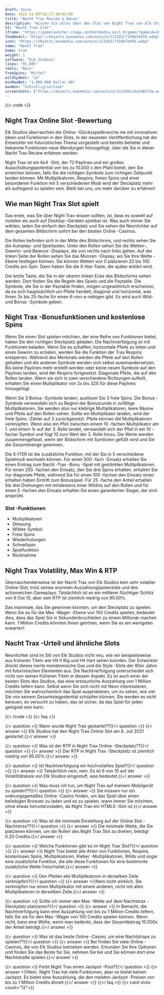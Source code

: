 ```yaml
---
draft: false
date: 2022-11-09T16:17:38+03:00
title: "Nacht Trax Review & Bonus"
description: "Wissen Sie alles über den Slot von Night Trax von Elk Studios, Features, RTP, Auszahlungen, Volatilität und erhalten Sie kostenlose Spins und Boni von den besten Online -Casinos!"
h1: "Nacht Trax Slot"
iframe: "https://gamelauncher-stage.contentmedia.eu/1.0/game/?gameid=10059&operatorid=44&mode=demo&currency=EUR&device=desktop&token=EUR_1597926622061&language=en_gb&xdm=0"
thumbnail: "https://objects.kaxmedia.com/auto/o/113183/7150b7e0f6.webp"
icon: "https://objects.kaxmedia.com/auto/o/113183/7150b7e0f6.webp"
name: "Nacht Trax"
home: true
weight: 1
software: "ELK Studios"
lines: "95.00%"
reels: "Nein"
freeSpins: "Mittel"
wildSymbol: "Ja"
minMaxBet: "1.000.000 Dollar.00"
maxWin: "Schrullig/seltsam"
screenshots: ["https://objects.kaxmedia.com/auto/o/113186/c6a248fcda.webp"]
---
```


{{< code >}}<h2>Night Trax Online Slot -Bewertung</h2><p>Elk Studios überraschen die Online -Glücksspielbranche nie mit innovativen Ideen und Funktionen in den Slots. In der neuesten Veröffentlichung hat der Entwickler ein futuristisches Thema vorgestellt und bereits beliebte und bekannte Funktionen neue Wendungen hinzugefügt, über die Sie in dieser Nacht Trax Review erfahren werden.</p><p>Night Trax ist ein 6x4 -Slot, der 72 Paylines und ein großes Ausschüttungspotential von bis zu 10.000 x den Pfahl bietet, den Sie erreichen können, falls Sie die richtigen Symbole zum richtigen Zeitpunkt landen können. Mit Multiplikatoren, Respins, freien Spins und einer besonderen Funktion mit 5 verschiedenen Modi wird der Steckplatz mehr als aufregend zu spielen sein. Bleib bei uns, um mehr darüber zu erfahren!</p><h2>Wie man Night Trax Slot spielt</h2><p>Das erste, was Sie über Night Trax wissen sollten, ist, dass es sowohl auf mobilen als auch auf Desktop -Geräten spielbar ist. Was auch immer Sie wählen, laden Sie einfach den Steckplatz und Sie sehen die Neonlichter auf dem gesamten Bildschirm sofort bei den besten Online -Casinos.</p><p>Die Rollen befinden sich in der Mitte des Bildschirms, und rechts sehen Sie die Autoplay- und Spieltasten. Unter den Rollen sehen Sie die Wetten-, Gewinn- und Balance -Displays, die von rechts nach links gehen. Auf der linken Seite der Rollen sehen Sie das Münzen -Display, wo Sie Ihre Wette -Ebene festlegen können. Sie können Wetten von 0 platzieren.20 bis 100 Credits pro Spin. Dann haben Sie die X-Iiter-Taste, die später erklärt wird.</p><p>Die letzte Taste, die Sie in der oberen linken Ecke des Bildschirms sehen werden. Dort finden Sie die Regeln des Spiels und die Paytable. Die Symbole, die Sie in der Paytable finden, mögen ungewöhnlich erscheinen, da es sich hauptsächlich um Pfeile handelt, diagonal und horizontal, was Ihnen 3x bis 25-fache für einen 6-von-a-reibigen gibt. Es wird auch Wild- und Bonus -Symbole geben.</p><h2>Night Trax -Bonusfunktionen und kostenlose Spins</h2><p>Wenn Sie einen Slot spielen möchten, der eine Reihe von Funktionen bietet, haben Sie den richtigen Steckplatz geladen. Die Nachtverfolgung ist mit Funktionen beladen. Wenn Sie es schaffen, horizontale Pfeile zu leiten und einen Gewinn zu erzielen, werden Sie die Funktion der Trax Respins entsperren. Während des Merkmals werden die Pfeile auf den Rollen gehalten und die anderen Symbole werden sich selbst auseinandersetzen. Bis keine Paylines mehr erstellt werden oder keine neuen Symbole auf den Paylines landen, wird der Respins fortgesetzt. Diagonale Pfeile, die auf den Rollen landen. Wenn sie sich in zwei verschiedene Richtungen aufteilt, erhalten Sie einen Multiplikator von 2x bis 32X für diese Paylines hinzugefügt.</p><p>Wenn Sie 3 Bonus -Symbole landen, auslösen Sie 3 freie Spins. Die Bonus -Symbole verwandeln sich zu Beginn der Bonusrunde in zufällige Multiplikatoren. Sie werden also nur klebrige Multiplikatoren, leere Räume und Pfeile auf den Rollen sehen. Sollte ein Multiplikator landen, wird der freie Spins -Zähler auf 3 zurückgesetzt. Pfeile können die Multiplikatoren verknüpfen. Wenn also ein Pfeil zwischen einem 10 -fachen Multiplikator am 1. und einem 1x auf der 3. Rolle landet, verwandelt sich der Pfeil in ein 10 -facher Symbol und fügt 10 zum Wert der 3. Rolle hinzu. Die Werte werden zusammengefasst, wenn der Bildschirm mit Symbolen gefüllt wird und Sie die Gesamtmenge gewinnen.</p><p>Die X-ITER ist die zusätzliche Funktion, mit der Sie in 5 verschiedene Spielmodi wechseln können. Für einen 500 -fach -Einsatz erhalten Sie einen Eintrag zum Nacht -Trax -Bonu -Spiel mit gestärkten Multiplikatoren. Für einen 250 -fachen den Einsatz, den Sie drei Spins erhalten, erhalten Sie nur diagonale Pfeile, während Sie für einen 100 -fachen den Einsatz einen erhalten haben Eintritt zum Bonusspiel. Für 25 -fache den Anteil erhalten Sie drei Drehungen mit mindestens einer Wildnis auf den Rollen und für einen 5 -fachen den Einsatz erhalten Sie einen garantierten Sieger, der sich ansprüht.</p><h3>
Slot -Funktionen</h3><ul>
<li></span>
Multiplikatoren</li>
<li></span>
Streuung</li>
<li></span>
Wildes Symbol</li>
<li></span>
Freie Spins</li>
<li></span>
Wiederholungen</li>
<li></span>
Schnellspin</li>
<li></span>
Spielfunktion</li>
<li></span>
Rücknahme</li></ul><h2>Night Trax Volatility, Max Win & RTP</h2><p>Überraschenderweise ist der Nacht Trax von Elk Studios kein sehr volatiler Online-Slot, trotz seines enormen Auszahlungspotenzials und des actionreichen Gameplays. Tatsächlich ist es ein mittlerer flüchtiger Schlitz von 6 Out 10, aber sein RTP ist ziemlich niedrig von 95.00%.</p><p>Das maximale, das Sie gewinnen könnten, um den Steckplatz zu spielen. Wenn Sie es für die Max -Wager -Ebene von 100 Credits spielen, bedeutet dies, dass das Spiel Sie in Sekundenbruchteilen zu einem Millionär machen kann. 1 Million Credits könnten Ihnen gehören, wenn Sie es am wenigsten erwarten!</p><h2>Nacht Trax -Urteil und ähnliche Slots</h2><p>Neonlichter sind im Stil von Elk Studios nicht neu, wie wir beispielsweise aus früheren Titeln wie Hit It Big und Hit Hart sehen konnten. Der Entwickler drückt dieses inerte monatomische Gas und die Style -Slots der 80er Jahre mit futuristischen Elementen aus. Die Nachtverfolgung unterscheidet sich nicht von seinen früheren Titeln in diesem Aspekt. Es ist auch einer der besten Slots des Studios, das eine erstaunliche Auszahlung von 1 Million Credits liefern kann. Selbst wenn Sie sich nicht mit Neon interessieren, möchten Sie wahrscheinlich das Spiel ausprobieren, um zu sehen, wie viel Sie von seinem Gesamtsiegpotential schöpfen können. Sie werden es nicht bereuen, es versucht zu haben, das ist sicher, da das Spiel für jeden geeignet sein kann.</p>
{{< /code >}}
{{< faq >}}

{{< question >}} Wann wurde Night Trax gestartet??{{</ question >}}
{{< answer >}} Elk Studios hat den Night Trax Online Slot am 6. Juli 2021 gestartet.{{</ answer >}}

{{< question >}} Was ist der RTP in Night Trax Online -Steckplatz??{{</ question >}}
{{< answer >}} Der RTP in Night Trax -Steckplatz ist ziemlich niedrig von 95.00%.{{</ answer >}}

{{< question >}} Ist Nachtverfolgung ein hochvolatiles Spiel?{{</ question >}}
{{< answer >}} Tatsächlich nein, nein. Es ist 6 von 10 auf der Volatilitätskala von Elk Studios eingestuft, was bedeutet.{{</ answer >}}

{{< question >}} Was muss ich tun, um Night Trax auf meinem Mobilgerät zu spielen??{{</ question >}}
{{< answer >}} Sie müssen nur ein ordnungsgemäßes Online -Casino finden, um das Spiel über einen beliebigen Browser zu laden und es zu spielen, wann immer Sie möchten, ohne etwas herunterzuladen, da Night Trax ein HTML5 -Slot ist.{{</ answer >}}

{{< question >}} Was ist die minimale Einstellung auf der Online Slot -Nachtstrax??{{</ question >}}
{{< answer >}} Die minimale Wette, die Sie platzieren können, um die Rollen des Night Trax Slot zu drehen, beträgt 0.20 Credits.{{</ answer >}}

{{< question >}} Welche Funktionen gibt es im Night Trax Slot?{{</ question >}}
{{< answer >}} Night Trax bietet alle Arten von Funktionen, Respins, kostenlosen Spins, Multiplikatoren, Kleber -Multiplikatoren, Wilds und sogar eine zusätzliche Funktion, die alle diese Funktionen für eine bestimmte zusätzliche Wette freischaltet.{{</ answer >}}

{{< question >}} Den Pfeilen alle Multiplikatoren in derselben Zeile verknüpfen?{{</ question >}}
{{< answer >}}Nein nicht wirklich. Sie verknüpfen nur einen Multiplikator mit einem anderen, nicht mit allen Multiplikatoren in derselben Zeile.{{</ answer >}}

{{< question >}} Sollte ich immer den Max -Wette auf dem Nachtstrax -Steckplatz platzieren?{{</ question >}}
{{< answer >}} In Betracht, die Nachtverfolgung kann eine Auszahlung von bis zu 1 Million Credits liefern, falls Sie sie für den Max -Wager von 100 Credits spielen können. Wenn nicht, kann eine Wette, wenn man bedenkt, dass der Gesamtbetrag 10.000x der Anteil beträgt.{{</ answer >}}

{{< question >}} Was ist das beste Online -Casino, um eine Nachtstraps zu spielen??{{</ question >}}
{{< answer >}} Bei finden Sie viele Online -Casinos, die von Elk Studios betrieben werden. Erkunden Sie Ihre Optionen und finden Sie das Beste für Sie, nehmen Sie bei und Sie können dort eine Nachtstraße spielen.{{</ answer >}}

{{< question >}} Ferbt Night Trax einen Jackpot -Pool?{{</ question >}}
{{< answer >}}Nein. Night Trax hat viele Funktionen, aber es bietet keinen Jackpot. Es bietet eine Auszahlung, die den meisten Jackpot -Preisen von bis zu 1 Million Credits ähnelt.{{</ answer >}}
{{</ faq >}}
{{< card-slots count="12">}}